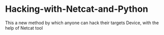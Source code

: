 # Hacking-with-Netcat-and-Python
This a new method by which anyone can hack their targets Device, with the help of Netcat tool
